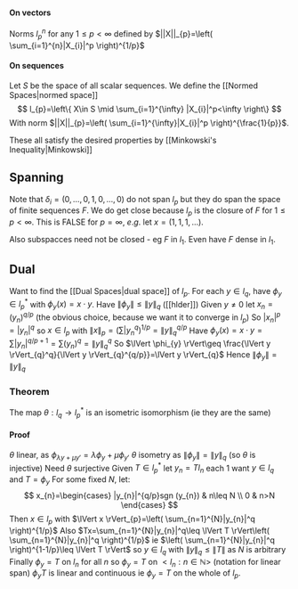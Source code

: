 #### On vectors
Norms $l_p^n$ for any $1\leq p<\infty$ defined by $||X||_{p}=\left( \sum_{i=1}^{n}|X_{i}|^p \right)^{1/p}$ 

#### On sequences
Let $S$ be the space of all scalar sequences. We define the [[Normed Spaces|normed space]] 
$$
l_{p}=\left\{  X\in S \mid \sum_{i=1}^{\infty} |X_{i}|^p<\infty  \right\}
$$
With norm $||X||_{p}=\left( \sum_{i=1}^{\infty}|X_{i}|^p \right)^{\frac{1}{p}}$.

These all satisfy the desired properties by [[Minkowski's Inequality|Minkowski]] 

## Spanning
Note that $\delta_{i}=(0,\dots, 0, 1, 0,\dots, 0)$ do not span $l_{p}$ but they do span the space of finite sequences $F$. We do get close because $l_{p}$ is the closure of $F$ for $1\leq p<\infty$. 
This is FALSE for $p=\infty$, $e$.$g$. let $x=(1,1,1,\dots)$. 

Also subspacces need not be closed - eg $F$ in $l_{1}$. Even have $F$ dense in $l_{1}$.

## Dual
Want to find the [[Dual Spaces|dual space]] of $l_{p}$.
For each $y\in l_{q}$, have $\phi_{y}\in l_{p}^{*}$ with $\phi_{y}(x)=x\cdot y$.
Have $\lVert \phi_{y} \rVert\leq \lVert y \rVert_{q}$ ([[hlder]])
Given $y\neq 0$ let $x_{n}=(y_{n})^{q/p}$ (the obvious choice, because we want it to converge in $l_{p}$)
So $|x_{n}|^p=|y_{n}|^q$ so $x\in l_{p}$ with $\lVert x \rVert_{p}=\left( \sum|y_{n}^q \right)^{1/p}=\lVert y \rVert_{q}^{q/p}$
Have $\phi_{y}(x)=x\cdot y=\sum|y_{n}|^{q/p+1}=\sum(y_{n})^q=\lVert y \rVert_{q}^q$
So $\lVert \phi_{y} \rVert\geq \frac{\lVert y \rVert_{q}^q}{\lVert y \rVert_{q}^{q/p}}=\lVert y \rVert_{q}$
Hence $\lVert \phi_{y} \rVert=\lVert y \rVert_{q}$

### Theorem
The map $\theta:l_{q}\to l_{p}^{*}$ is an isometric isomorphism (ie they are the same)
#### Proof
$\theta$ linear, as $\phi_{\lambda y+\mu y'}=\lambda \phi_{y}+\mu \phi_{y'}$
$\theta$ isometry as $\lVert \phi_{y} \rVert=\lVert y \rVert_{q}$ (so $\theta$ is injective)
Need $\theta$ surjective
Given $T\in l_{p}^{*}$ let $y_{n}=Tl_{n}$ each 1 
want $y\in l_{q}$ and $T=\phi_{y}$
For some fixed $N$, let:
$$
x_{n}=\begin{cases}
|y_{n}|^{q/p}sgn (y_{n}) & n\leq N \\
0 & n>N
\end{cases}
$$
Then $x \in l_{p}$ with $\lVert x \rVert_{p}=\left( \sum_{n=1}^{N}|y_{n}|^q \right)^{1/p}$
Also $Tx=\sum_{n=1}^{N}|y_{n}|^q\leq \lVert T \rVert\left( \sum_{n=1}^{N}|y_{n}|^q \right)^{1/p}$
ie $\left( \sum_{n=1}^{N}|y_{n}|^q \right)^{1-1/p}\leq \lVert T \rVert$ so $y\in l_{q}$ with $\lVert y \rVert_{q}\leq \lVert T \rVert$ as $N$ is arbitrary
Finally $\phi_{y}=T$ on $l_{n}$ for all $n$
so $\phi _y=T$ on $<l_{n}:n\in \mathbb{N}>$ (notation for linear span)
$\phi_{y}T$ is linear and continuous
ie $\phi_{y}=T$ on the whole of $l_{p}$.